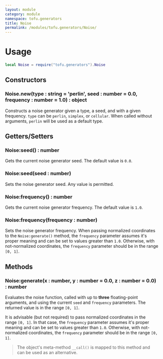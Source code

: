 ```yaml
---
layout: module
category: module
namespace: tofu.generators
title: Noise
permalink: /modules/tofu.generators/Noise/
---
```

# Usage

```lua
local Noise = require("tofu.generators").Noise
```

## Constructors

### Noise.**new**(type : string = 'perlin', seed : number = 0.0, frequency : number = 1.0) : object

Constructs a noise generator given a type, a seed, and with a given frequency. `type` can be `perlin`, `simplex`, or `cellular`. When called without arguments, `perlin` will be used as a default type.

## Getters/Setters

### Noise:**seed**() : number

Gets the current noise generator seed. The default value is `0.0`.

### Noise:**seed**(seed : number)

Sets the noise generator seed. Any value is permitted.

### Noise:**frequency**() : number

Gets the current noise generator frequency. The default value is `1.0`.

### Noise:**frequency**(frequency : number)

Sets the noise generator frequency. When passing normalized coordinates to the `Noise:generate()` method, the `frequency` parameter assumes it's proper meaning and can be set to values greater than `1.0`. Otherwise, with not-normalized coordinates, the `frequency` parameter should be in the range `[0, 1]`.

## Methods

### Noise:**generate**(x : number, y : number = 0.0, z : number = 0.0) : number

Evaluates the noise function, called with up to **three** floating-point arguments, and using the current `seed` and `frequency` parameters. The returned value is in the range `[0, 1]`.

It is advisable (but not required) to pass normalized coordinates in the range `[0, 1]`. In that case, the `frequency` parameter assumes it's proper meaning and can be set to values greater than `1.0`. Otherwise, with not-normalized coordinates, the `frequency` parameter should be in the range `[0, 1]`.

> The object's meta-method `__call()` is mapped to this method and can be used as an alternative.

